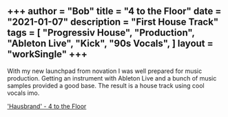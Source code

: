 +++
author = "Bob"
title = "4 to the Floor"
date = "2021-01-07"
description = "First House Track"
tags = [
    "Progressiv House",
    "Production",
    "Ableton Live",
    "Kick",
    "90s Vocals",
] 
layout = "workSingle"
+++
---

With my new launchpad from novation I was well prepared for music production. Getting an instrument with Ableton Live and a bunch of music samples provided a good base. The result is a house track using cool vocals imo.

['Hausbrand' - 4 to the Floor](https://soundcloud.com/haus_brand/4-to-the-floor-master2/s-8GbREkWWrEO)